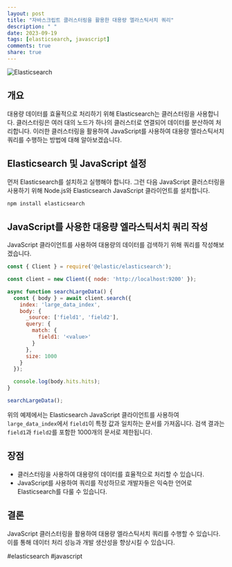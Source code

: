 ```yaml
---
layout: post
title: "자바스크립트 클러스터링을 활용한 대용량 엘라스틱서치 쿼리"
description: " "
date: 2023-09-19
tags: [elasticsearch, javascript]
comments: true
share: true
---
```


![Elasticsearch](https://example.com/elasticsearch.png)

## 개요
대용량 데이터를 효율적으로 처리하기 위해 Elasticsearch는 클러스터링을 사용합니다. 클러스터링은 여러 대의 노드가 하나의 클러스터로 연결되어 데이터를 분산하여 처리합니다. 이러한 클러스터링을 활용하여 JavaScript를 사용하여 대용량 엘라스틱서치 쿼리를 수행하는 방법에 대해 알아보겠습니다.

## Elasticsearch 및 JavaScript 설정
먼저 Elasticsearch를 설치하고 실행해야 합니다. 그런 다음 JavaScript 클러스터링을 사용하기 위해 Node.js와 Elasticsearch JavaScript 클라이언트를 설치합니다.

```bash
npm install elasticsearch
```

## JavaScript를 사용한 대용량 엘라스틱서치 쿼리 작성
JavaScript 클라이언트를 사용하여 대용량의 데이터를 검색하기 위해 쿼리를 작성해보겠습니다.

```javascript
const { Client } = require('@elastic/elasticsearch');

const client = new Client({ node: 'http://localhost:9200' });

async function searchLargeData() {
  const { body } = await client.search({
    index: 'large_data_index',
    body: {
      _source: ['field1', 'field2'],
      query: {
        match: {
          field1: '<value>'
        }
      },
      size: 1000
    }
  });

  console.log(body.hits.hits);
}

searchLargeData();
```

위의 예제에서는 Elasticsearch JavaScript 클라이언트를 사용하여 `large_data_index`에서 `field1`이 특정 값과 일치하는 문서를 가져옵니다. 검색 결과는 `field1`과 `field2`를 포함한 1000개의 문서로 제한됩니다.

## 장점
- 클러스터링을 사용하여 대용량의 데이터를 효율적으로 처리할 수 있습니다.
- JavaScript를 사용하여 쿼리를 작성하므로 개발자들은 익숙한 언어로 Elasticsearch를 다룰 수 있습니다.

## 결론
JavaScript 클러스터링을 활용하여 대용량 엘라스틱서치 쿼리를 수행할 수 있습니다. 이를 통해 데이터 처리 성능과 개발 생산성을 향상시킬 수 있습니다.

#elasticsearch #javascript